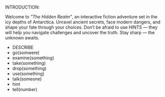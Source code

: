 INTRODUCTION:

Welcome to *"The Hidden Realm"*, an interactive fiction adventure set in the icy depths of Antarctica. Unravel ancient secrets, face modern dangers, and shape your fate through your choices. Don’t be afraid to use HINTS — they will help you navigate challenges and uncover the truth. Stay sharp — the unknown awaits.

 - DESCRIBE
 - go(somwere)
 - examine(something)
 - take(something)
 - drop(something)
 - use(something)
 - talk(someone)
 - hint
 - tell(number)